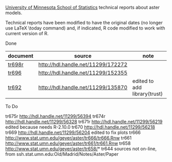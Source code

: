 [University of Minnesota School of Statistics](https://cla.umn.edu/statistics)
technical reports about aster models.

Technical reports have been modified to have the original dates (no
longer use LaTeX \today command) and, if indicated, R code modified
to work with current version of R.

Done

| document | source | note |
|----------|--------|------|
| [tr698r](https://raw.githubusercontent.com/cjgeyer/AsterTR/main/tr698/tr698r.pdf) | http://hdl.handle.net/11299/172272 | |
| [tr696]( http://hdl.handle.net/11299/152355) | http://hdl.handle.net/11299/152355 | | 
| [tr692](http://hdl.handle.net/11299/135870) | http://hdl.handle.net/11299/135870 | edited to add library(trust) |

To Do

tr675r http://hdl.handle.net/11299/56394
tr674r http://hdl.handle.net/11299/56328
tr671r http://hdl.handle.net/11299/56219 edited because needs R-2.10.0
tr670  http://hdl.handle.net/11299/56218
tr669  http://hdl.handle.net/11299/56204 edited to fix plots
tr666  http://www.stat.umn.edu/geyer/aster/tr666/tr666.Rnw
tr661  http://www.stat.umn.edu/geyer/aster/tr661/tr661.Rnw
tr658  http://www.stat.umn.edu/geyer/aster/tr658/*
tr644  sources not on-line, from ssh.stat.umn.edu:Old/Madrid/Notes/Aster/Paper
